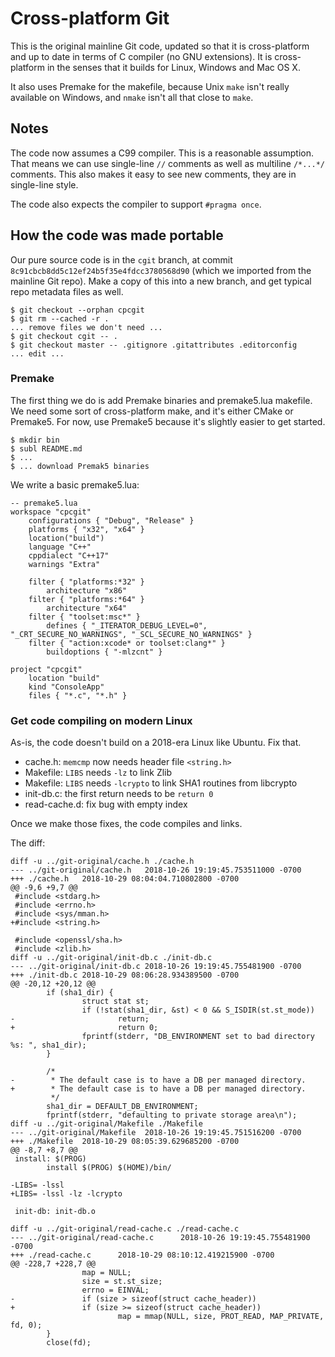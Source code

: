 # Cross-platform Git

This is the original mainline Git code, updated so that it is
cross-platform and up to date in terms of C compiler (no GNU
extensions). It is cross-platform in the senses that it builds
for Linux, Windows and Mac OS X.

It also uses Premake for the makefile, because Unix `make` isn't really
available on Windows, and `nmake` isn't all that close to `make`.

## Notes

The code now assumes a C99 compiler. This is a reasonable assumption.
That means we can use single-line `//` comments as well as multiline `/*...*/` comments.
This also makes it easy to see new comments, they are in single-line style.

The code also expects the compiler to support `#pragma once`.

## How the code was made portable

Our pure source code is in the `cgit` branch, at commit `8c91cbcb8dd5c12ef24b5f35e4fdcc3780568d90`
(which we imported from the mainline Git repo). Make a copy of this into
a new branch, and get typical repo metadata files as well.

```
$ git checkout --orphan cpcgit
$ git rm --cached -r .
... remove files we don't need ...
$ git checkout cgit -- .
$ git checkout master -- .gitignore .gitattributes .editorconfig
... edit ...
```

### Premake

The first thing we do is add Premake binaries and premake5.lua makefile. We need
some sort of cross-platform make, and it's either CMake or Premake5. For now,
use Premake5 because it's slightly easier to get started.

```
$ mkdir bin
$ subl README.md
$ ...
$ ... download Premak5 binaries
```

We write a basic premake5.lua:

```
-- premake5.lua
workspace "cpcgit"
    configurations { "Debug", "Release" }
    platforms { "x32", "x64" }
    location("build")
    language "C++"
    cppdialect "C++17"
    warnings "Extra"

    filter { "platforms:*32" }
        architecture "x86"
    filter { "platforms:*64" }
        architecture "x64"
    filter { "toolset:msc*" }
        defines { "_ITERATOR_DEBUG_LEVEL=0", "_CRT_SECURE_NO_WARNINGS", "_SCL_SECURE_NO_WARNINGS" }
    filter { "action:xcode* or toolset:clang*" }
        buildoptions { "-mlzcnt" }

project "cpcgit"
    location "build"
    kind "ConsoleApp"
    files { "*.c", "*.h" }
```

### Get code compiling on modern Linux

As-is, the code doesn't build on a 2018-era Linux like Ubuntu. Fix that.

- cache.h: `memcmp` now needs header file `<string.h>`
- Makefile: `LIBS` needs `-lz` to link Zlib
- Makefile: `LIBS` needs `-lcrypto` to link SHA1 routines from libcrypto
- init-db.c: the first return needs to be `return 0`
- read-cache.d: fix bug with empty index

Once we make those fixes, the code compiles and links.

The diff:

```
diff -u ../git-original/cache.h ./cache.h
--- ../git-original/cache.h   2018-10-26 19:19:45.753511000 -0700
+++ ./cache.h   2018-10-29 08:04:04.710802800 -0700
@@ -9,6 +9,7 @@
 #include <stdarg.h>
 #include <errno.h>
 #include <sys/mman.h>
+#include <string.h>

 #include <openssl/sha.h>
 #include <zlib.h>
diff -u ../git-original/init-db.c ./init-db.c
--- ../git-original/init-db.c 2018-10-26 19:19:45.755481900 -0700
+++ ./init-db.c 2018-10-29 08:06:28.934389500 -0700
@@ -20,12 +20,12 @@
        if (sha1_dir) {
                struct stat st;
                if (!stat(sha1_dir, &st) < 0 && S_ISDIR(st.st_mode))
-                       return;
+                       return 0;
                fprintf(stderr, "DB_ENVIRONMENT set to bad directory %s: ", sha1_dir);
        }

        /*
-        * The default case is to have a DB per managed directory.
+        * The default case is to have a DB per managed directory.
         */
        sha1_dir = DEFAULT_DB_ENVIRONMENT;
        fprintf(stderr, "defaulting to private storage area\n");
diff -u ../git-original/Makefile ./Makefile
--- ../git-original/Makefile  2018-10-26 19:19:45.751516200 -0700
+++ ./Makefile  2018-10-29 08:05:39.629685200 -0700
@@ -8,7 +8,7 @@
 install: $(PROG)
        install $(PROG) $(HOME)/bin/

-LIBS= -lssl
+LIBS= -lssl -lz -lcrypto

 init-db: init-db.o

diff -u ../git-original/read-cache.c ./read-cache.c
--- ../git-original/read-cache.c      2018-10-26 19:19:45.755481900 -0700
+++ ./read-cache.c      2018-10-29 08:10:12.419215900 -0700
@@ -228,7 +228,7 @@
                map = NULL;
                size = st.st_size;
                errno = EINVAL;
-               if (size > sizeof(struct cache_header))
+               if (size >= sizeof(struct cache_header))
                        map = mmap(NULL, size, PROT_READ, MAP_PRIVATE, fd, 0);
        }
        close(fd);
```
